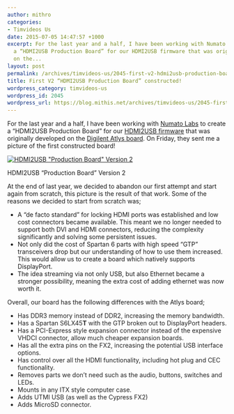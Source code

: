 ```yaml
---
author: mithro
categories:
- Timvideos Us
date: 2015-07-05 14:47:57 +1000
excerpt: For the last year and a half, I have been working with Numato Labs to create
  a “HDMI2USB Production Board” for our HDMI2USB firmware that was originally developed
  on the...
layout: post
permalink: /archives/timvideos-us/2045-first-v2-hdmi2usb-production-board-constructed
title: First V2 “HDMI2USB Production Board” constructed!
wordpress_category: timvideos-us
wordpress_id: 2045
wordpress_url: https://blog.mithis.net/archives/timvideos-us/2045-first-v2-hdmi2usb-production-board-constructed
---
```


<div class="entry-content">
<p>For the last year and a half, I have been working with <a href="numato.com">Numato Labs</a> to create a “HDMI2USB Production Board” for our <a href="https://github.com/timvideos/HDMI2USB">HDMI2USB firmware</a> that was originally developed on the <a href="digilentinc.com/atlys/">Digilent Atlys board</a>. On Friday, they sent me a picture of the first constructed board!</p>
<div class="wp-caption aligncenter" id="attachment_2046" style="width: 671px"><a href="/assets/images/wp-content/uploads/2015/07/HDMI2USB-Prod-V2.jpg"><img alt='HDMI2USB "Production Board" Version 2' class="wp-image-2046" height="436" sizes="(max-width: 661px) 100vw, 661px" src="/assets/images/wp-content/uploads/2015/07/HDMI2USB-Prod-V2-1024x675.jpg" srcset="/assets/images/wp-content/uploads/2015/07/HDMI2USB-Prod-V2-1024x675.jpg 1024w, https://blog.mithis.net/wp-content/uploads/2015/07/HDMI2USB-Prod-V2-300x197.jpg 300w, https://blog.mithis.net/wp-content/uploads/2015/07/HDMI2USB-Prod-V2-900x593.jpg 900w" width="661"/></a><p class="wp-caption-text">HDMI2USB “Production Board” Version 2</p></div>
<p>At the end of last year, we decided to abandon our first attempt and start again from scratch, this picture is the result of that work. Some of the reasons we decided to start from scratch was;</p>
<ul>
<li>A “de facto standard” for locking HDMI ports was established and low cost connectors became available. This meant we no longer needed to support both DVI and HDMI connectors, reducing the complexity significantly and solving some persistent issues.</li>
<li>Not only did the cost of Spartan 6 parts with high speed “GTP” transceivers drop but our understanding of how to use them increased. This would allow us to create a board which natively supports DisplayPort.</li>
<li>The idea streaming via not only USB, but also Ethernet became a stronger possibility, meaning the extra cost of adding ethernet was now worth it.</li>
</ul>
<p dir="ltr">Overall, our board has the following differences with the Atlys board;</p>
<ul style="color: rgb(34, 34, 34);">
<li><span style="color: rgb(34, 34, 34);">Has DDR3 memory instead of DDR2, increasing the memory bandwidth.</span></li>
<li>Has a Spartan S6LX45<strong>T</strong> with the GTP broken out to DisplayPort headers.</li>
<li><span style="color: rgb(34, 34, 34);">Has a PCI-Express style expansion connector instead of the expensive VHDCI connector, allow much cheaper expansion boards.</span></li>
<li><span style="color: rgb(34, 34, 34);">Has all the extra pins on the FX2, increasing the potential USB interface options.</span></li>
<li>Has control over all the HDMI functionality, including hot plug and CEC functionality.</li>
<li><span style="color: rgb(34, 34, 34);">Removes parts we don’t need such as the audio, </span>buttons, switches and LEDs.</li>
<li>Mounts in any ITX style computer case.</li>
<li><span style="color: rgb(34, 34, 34);">Adds UTMI USB (as well as the Cypress FX2)</span></li>
<li><span style="color: rgb(34, 34, 34);">Adds MicroSD connector.</span></li>
</ul>
</div>